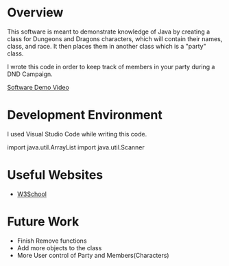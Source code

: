 # Overview

This software is meant to demonstrate knowledge of Java by creating a class for Dungeons and Dragons characters, which will contain their names, class, and race. It then places them in another class which is a "party" class.

I wrote this code in order to keep track of members in your party during a DND Campaign.

[Software Demo Video](https://youtu.be/SYoDcHZ1iao)

# Development Environment

I used Visual Studio Code while writing this code. 

import java.util.ArrayList
import java.util.Scanner


# Useful Websites

* [W3School](https://www.w3schools.com/)

# Future Work

* Finish Remove functions
* Add more objects to the class
* More User control of Party and Members(Characters)